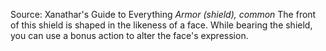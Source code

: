 Source: Xanathar's Guide to Everything
*Armor (shield), common*
The front of this shield is shaped in the likeness of a face. While bearing the shield, you can use a bonus action to alter the face's expression.